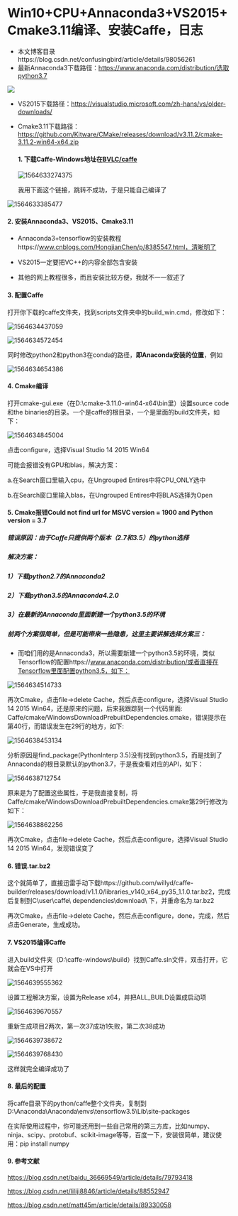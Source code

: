 # Win10+CPU+Annaconda3+VS2015+Cmake3.11编译、安装Caffe，日志

- 本文博客目录https://blog.csdn.net/confusingbird/article/details/98056261
- 最新Annaconda3下载路径：https://www.anaconda.com/distribution/选取python3.7

![](D:\WorkDiary\Caffe配置\Annaconda3下载.jpg)

- VS2015下载路径：https://visualstudio.microsoft.com/zh-hans/vs/older-downloads/

- Cmake3.11下载路径：https://github.com/Kitware/CMake/releases/download/v3.11.2/cmake-3.11.2-win64-x64.zip

  

  #### 1. 下载Caffe-Windows地址在[BVLC/caffe](https://github.com/BVLC/caffe/tree/windows)

  ![1564633274375](D:\WorkDiary\Caffe配置\Caffe_Windows下载.png)

  

   我用下面这个链接，跳转不成功，于是只能自己编译了

![1564633385477](D:\WorkDiary\Caffe配置\Caffe_release_link.png)

#### 2. 安装Annaconda3、VS2015、Cmake3.11

- Annaconda3+tensorflow的安装教程https://www.cnblogs.com/HongjianChen/p/8385547.html，清晰明了

- VS2015一定要把VC++的内容全部包含安装
- 其他的网上教程很多，而且安装比较方便，我就不一一叙述了



#### 3. 配置Caffe

打开你下载的caffe文件夹，找到scripts文件夹中的build_win.cmd，修改如下：

![1564634437059](D:\WorkDiary\Caffe配置\Caffe_Script_build_win_cmd.png)

![1564634572454](D:\WorkDiary\Caffe配置\Caffe_Script_build_win_cmd2.png)

同时修改python2和python3在conda的路径，**即Anaconda安装的位置**，例如

![1564634654386](D:\WorkDiary\Caffe配置\Caffe_Script_build_win_cmd3.png)

#### 4. Cmake编译

打开cmake-gui.exe（在D:\cmake-3.11.0-win64-x64\bin里）设置source code和the binaries的目录。一个是caffe的根目录，一个是里面的build文件夹，如下：

![1564634845004](D:\WorkDiary\Caffe配置\Cmake_编译.png)

点击configure，选择Visual Studio 14 2015 Win64

可能会报错没有GPU和blas，解决方案：

   a.在Search窗口里输入cpu，在Ungrouped Entires中将CPU_ONLY选中

   b.在Search窗口里输入blas，在Ungrouped Entires中将BLAS选择为Open

#### 5. Cmake报错Could not find url for MSVC version = 1900 and Python version = 3.7

##### 错误原因：由于Caffe只提供两个版本（2.7和3.5）的python选择

##### 解决方案：

##### 1）下载python2.7的Annaconda2

##### 2）下载python3.5的Annaconda4.2.0

##### 3）在最新的Annaconda里面新建一个python3.5的环境



##### 前两个方案很简单，但是可能带来一些隐患，这里主要讲解选择方案三：

- 而咱们用的是Annaconda3，所以需要新建一个python3.5的环境，类似Tensorflow的配置https://www.anaconda.com/distribution/或者直接在Tensorflow里面配置python3.5，如下：

![1564634514733](D:\WorkDiary\Caffe配置\Annaconda3_python3.5.png)



再次Cmake，点击file->delete Cache，然后点击configure，选择Visual Studio 14 2015 Win64，还是原来的问题，后来我跟踪到一个代码里面:                                                                            Caffe/cmake/WindowsDownloadPrebuiltDependencies.cmake，错误提示在第40行，而错误发生在29行的地方，如下:

![1564638453134](D:\WorkDiary\Caffe配置\Caffe_cmake_WindowsDoloadPre.png)

分析原因是find_package(PythonInterp 3.5)没有找到python3.5，而是找到了Annaconda的根目录默认的python3.7，于是我查看对应的API，如下：

![1564638712754](D:\WorkDiary\Caffe配置\FindPthonInterp_API.png)

原来是为了配置这些属性，于是我直接复制，将Caffe/cmake/WindowsDownloadPrebuiltDependencies.cmake第29行修改为如下：

![1564638862256](D:\WorkDiary\Caffe配置\Caffe_cmake_WindowsDoloadPre2.png)

再次Cmake，点击file->delete Cache，然后点击configure，选择Visual Studio 14 2015 Win64，发现错误变了

#### 6. 错误.tar.bz2

这个就简单了，直接迅雷手动下载https://github.com/willyd/caffe-builder/releases/download/v1.1.0/libraries_v140_x64_py35_1.1.0.tar.bz2，完成后复制到C\user\caffe\ dependencies\download\ 下，并重命名为.tar.bz2

再次Cmake，点击file->delete Cache，然后点击configure，done，完成，然后点击Generate，生成成功。

#### 7. VS2015编译Caffe

进入build文件夹（D:\caffe-windows\build）找到Caffe.sln文件，双击打开，它就会在VS中打开

![1564639555362](D:\WorkDiary\Caffe配置\VS2015_Caffe_0.png)

设置工程解决方案，设置为Release x64，并把ALL_BUILD设置成启动项

![1564639670557](D:\WorkDiary\Caffe配置\VS2015_Caffe_2.png)

重新生成项目2两次，第一次37成功1失败，第二次38成功

![1564639738672](D:\WorkDiary\Caffe配置\VS2015_Caffe_3.png)

![1564639768430](D:\WorkDiary\Caffe配置\VS2015_Caffe_4.png)

这样就完全编译成功了

#### 8. 最后的配置

将caffe目录下的python/caffe整个文件夹，复制到D:\Anaconda\Anaconda\envs\tensorflow3.5\Lib\site-packages

在实际使用过程中，你可能还用到一些自己常用的第三方库，比如numpy、ninja、scipy、protobuf、scikit-image等等，百度一下，安装很简单，建议使用：pip install numpy

#### 9. 参考文献

https://blog.csdn.net/baidu_36669549/article/details/79793418

https://blog.csdn.net/liliji8846/article/details/88552947

https://blog.csdn.net/matt45m/article/details/89330058